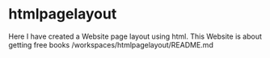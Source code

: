 # htmlpagelayout
Here I have created a Website page layout using html. This Website is about getting free books
/workspaces/htmlpagelayout/README.md
